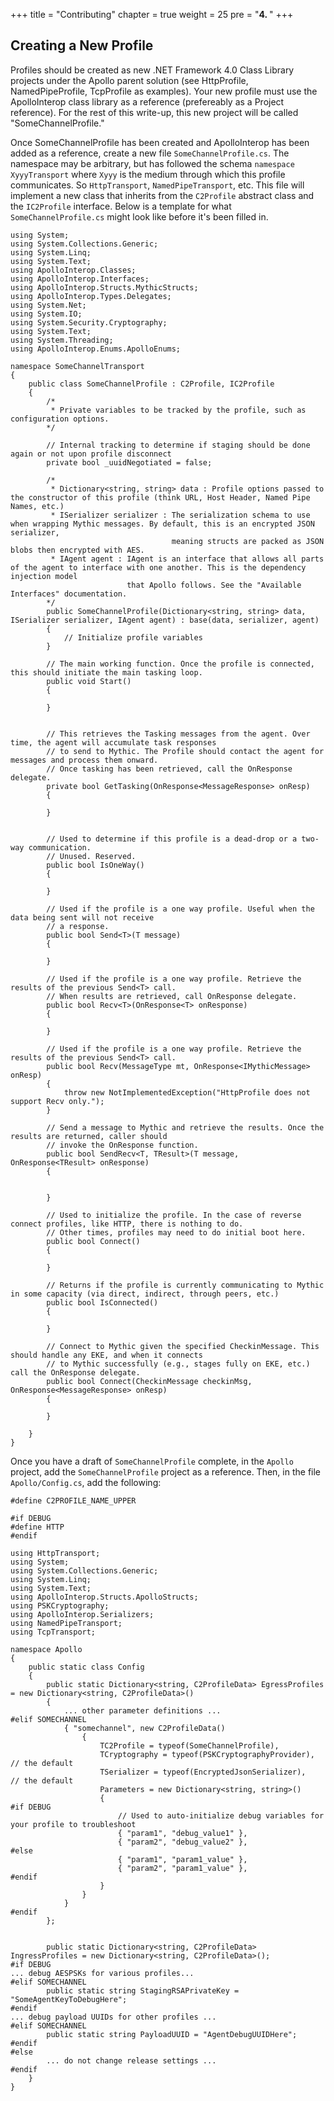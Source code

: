 +++
title = "Contributing"
chapter = true
weight = 25
pre = "<b>4. </b>"
+++

## Creating a New Profile

Profiles should be created as new .NET Framework 4.0 Class Library projects under the Apollo parent solution (see HttpProfile, NamedPipeProfile, TcpProfile as examples). Your new profile must use the ApolloInterop class library as a reference (prefereably as a Project reference). For the rest of this write-up, this new project will be called "SomeChannelProfile."

Once SomeChannelProfile has been created and ApolloInterop has been added as a reference, create a new file `SomeChannelProfile.cs`. The namespace may be arbitrary, but has followed the schema `namespace XyyyTransport` where `Xyyy` is the medium through which this profile communicates. So `HttpTransport`, `NamedPipeTransport`, etc. This file will implement a new class that inherits from the `C2Profile` abstract class and the `IC2Profile` interface. Below is a template for what `SomeChannelProfile.cs` might look like before it's been filled in.

```
using System;
using System.Collections.Generic;
using System.Linq;
using System.Text;
using ApolloInterop.Classes;
using ApolloInterop.Interfaces;
using ApolloInterop.Structs.MythicStructs;
using ApolloInterop.Types.Delegates;
using System.Net;
using System.IO;
using System.Security.Cryptography;
using System.Text;
using System.Threading;
using ApolloInterop.Enums.ApolloEnums;

namespace SomeChannelTransport
{
    public class SomeChannelProfile : C2Profile, IC2Profile
    {
        /*
         * Private variables to be tracked by the profile, such as configuration options.
        */

        // Internal tracking to determine if staging should be done again or not upon profile disconnect
        private bool _uuidNegotiated = false;

        /*
         * Dictionary<string, string> data : Profile options passed to the constructor of this profile (think URL, Host Header, Named Pipe Names, etc.)
         * ISerializer serializer : The serialization schema to use when wrapping Mythic messages. By default, this is an encrypted JSON serializer,
                                    meaning structs are packed as JSON blobs then encrypted with AES.
         * IAgent agent : IAgent is an interface that allows all parts of the agent to interface with one another. This is the dependency injection model
                          that Apollo follows. See the "Available Interfaces" documentation.
        */
        public SomeChannelProfile(Dictionary<string, string> data, ISerializer serializer, IAgent agent) : base(data, serializer, agent)
        {
            // Initialize profile variables
        }

        // The main working function. Once the profile is connected, this should initiate the main tasking loop.
        public void Start()
        {

        }


        // This retrieves the Tasking messages from the agent. Over time, the agent will accumulate task responses
        // to send to Mythic. The Profile should contact the agent for messages and process them onward.
        // Once tasking has been retrieved, call the OnResponse delegate.
        private bool GetTasking(OnResponse<MessageResponse> onResp)
        {
            
        }


        // Used to determine if this profile is a dead-drop or a two-way communication.
        // Unused. Reserved.
        public bool IsOneWay()
        {
            
        }

        // Used if the profile is a one way profile. Useful when the data being sent will not receive
        // a response.
        public bool Send<T>(T message)
        {

        }

        // Used if the profile is a one way profile. Retrieve the results of the previous Send<T> call.
        // When results are retrieved, call OnResponse delegate.
        public bool Recv<T>(OnResponse<T> onResponse)
        {

        }

        // Used if the profile is a one way profile. Retrieve the results of the previous Send<T> call. 
        public bool Recv(MessageType mt, OnResponse<IMythicMessage> onResp)
        {
            throw new NotImplementedException("HttpProfile does not support Recv only.");
        }

        // Send a message to Mythic and retrieve the results. Once the results are returned, caller should
        // invoke the OnResponse function.
        public bool SendRecv<T, TResult>(T message, OnResponse<TResult> onResponse)
        {
            
            
        }

        // Used to initialize the profile. In the case of reverse connect profiles, like HTTP, there is nothing to do.
        // Other times, profiles may need to do initial boot here.
        public bool Connect()
        {

        }

        // Returns if the profile is currently communicating to Mythic in some capacity (via direct, indirect, through peers, etc.)
        public bool IsConnected()
        {

        }

        // Connect to Mythic given the specified CheckinMessage. This should handle any EKE, and when it connects
        // to Mythic successfully (e.g., stages fully on EKE, etc.) call the OnResponse delegate.
        public bool Connect(CheckinMessage checkinMsg, OnResponse<MessageResponse> onResp)
        {
            
        }

    }
}
```

Once you have a draft of `SomeChannelProfile` complete, in the `Apollo` project, add the `SomeChannelProfile` project as a reference. Then, in the file `Apollo/Config.cs`, add the following:

```
#define C2PROFILE_NAME_UPPER

#if DEBUG
#define HTTP
#endif

using HttpTransport;
using System;
using System.Collections.Generic;
using System.Linq;
using System.Text;
using ApolloInterop.Structs.ApolloStructs;
using PSKCryptography;
using ApolloInterop.Serializers;
using NamedPipeTransport;
using TcpTransport;

namespace Apollo
{
    public static class Config
    {
        public static Dictionary<string, C2ProfileData> EgressProfiles = new Dictionary<string, C2ProfileData>()
        {
            ... other parameter definitions ...
#elif SOMECHANNEL
            { "somechannel", new C2ProfileData()
                {
                    TC2Profile = typeof(SomeChannelProfile),
                    TCryptography = typeof(PSKCryptographyProvider), // the default
                    TSerializer = typeof(EncryptedJsonSerializer),   // the default
                    Parameters = new Dictionary<string, string>()
                    {
#if DEBUG
                        // Used to auto-initialize debug variables for your profile to troubleshoot
                        { "param1", "debug_value1" },
                        { "param2", "debug_value2" },
#else
                        { "param1", "param1_value" },
                        { "param2", "param1_value" },
#endif
                    }
                }
            }
#endif
        };


        public static Dictionary<string, C2ProfileData> IngressProfiles = new Dictionary<string, C2ProfileData>();
#if DEBUG
... debug AESPSKs for various profiles...
#elif SOMECHANNEL
        public static string StagingRSAPrivateKey = "SomeAgentKeyToDebugHere";
#endif
... debug payload UUIDs for other profiles ...
#elif SOMECHANNEL
        public static string PayloadUUID = "AgentDebugUUIDHere";
#endif
#else
        ... do not change release settings ...
#endif
    }
}

```